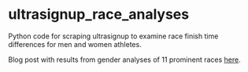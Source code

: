 # ultrasignup_race_analyses
Python code for scraping ultrasignup to examine race finish time differences for men and women athletes.

Blog post with results from gender analyses of 11 prominent races [here](https://medium.com/@elizabeth.guy86/gender-differences-in-ultra-running-f0880047b9ed).
